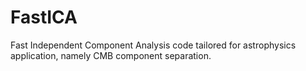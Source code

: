# FastICA
Fast Independent Component Analysis code tailored for astrophysics application, namely CMB component separation.
